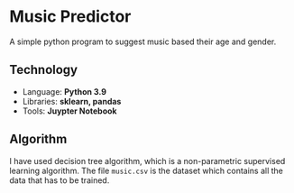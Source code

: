 # Music Predictor

A simple python program to suggest music based their age and gender. 

## Technology
- Language: **Python 3.9**
- Libraries: **sklearn, pandas**
- Tools: **Juypter Notebook**

## Algorithm

I have used decision tree algorithm, which is a non-parametric supervised learning algorithm. 
The file `music.csv` is the dataset which contains all the data that has to be trained. 
